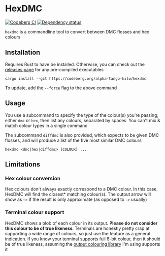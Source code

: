 # HexDMC

[![Codeberg CI](https://ci.codeberg.org/api/badges/alpha-tango-kilo/hexdmc/status.svg)](https://ci.codeberg.org/alpha-tango-kilo/hexdmc)
[![Dependency status](https://deps.rs/repo/github/alpha-tango-kilo/hexdmc/status.svg)](https://deps.rs/repo/github/alpha-tango-kilo/hexdmc)

`hexdmc` is a commandline tool to convert between DMC flosses and hex colours

## Installation

Requires Rust to have be installed.
Otherwise, you can check out the [releases page](https://codeberg.org/alpha-tango-kilo/hexdmc/releases) for any pre-compiled executables

```shell
cargo install --git https://codeberg.org/alpha-tango-kilo/hexdmc
```

To update, add the `--force` flag to the above command

## Usage

You use a subcommand to specify the type of the colour(s) you're passing; either `dmc` or `hex`, then list any colours, separated by spaces.
You can't mix & match colour types in a single command

The subcommand `diffdmc` is also provided, which expects to be given DMC flosses, and will produce a list of the five most similar DMC colours

```
hexdmc <dmc|hex|diffdmc> [COLOUR] ...
```

## Limitations

### Hex colour conversion

Hex colours don't always exactly correspond to a DMC colour.
In this case, HexDMC will find the closest* matching colour(s).
The output arrow will show as `~>` if the result is only approximate (as opposed to `->` usually)

### Terminal colour support

HexDMC shows a blob of each colour in its output.
**Please do not consider this colour to be of true likeness**.
Terminals are honestly pretty crap at supporting a wide range of colours, so just use the feature as a general indication.
If you know your terminal supports full 8-bit colour, then it should be of true likeness, assuming the [output colouring library](https://lib.rs/crates/owo-colors) I'm using supports it
